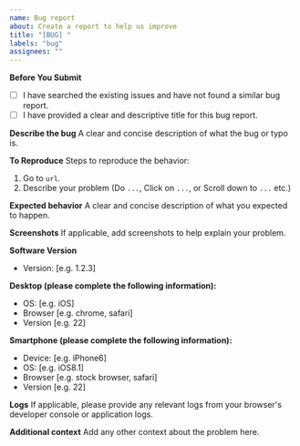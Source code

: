 ```yaml
---
name: Bug report
about: Create a report to help us improve
title: "[BUG] "
labels: "bug"
assignees: ""
---
```


**Before You Submit**

- [ ] I have searched the existing issues and have not found a similar bug report.
- [ ] I have provided a clear and descriptive title for this bug report.

**Describe the bug**
A clear and concise description of what the bug or typo is.

**To Reproduce**
Steps to reproduce the behavior:

1. Go to `url`.
2. Describe your problem (Do `...`, Click on `...`, or Scroll down to `...` etc.)

**Expected behavior**
A clear and concise description of what you expected to happen.

**Screenshots**
If applicable, add screenshots to help explain your problem.

**Software Version**

- Version: [e.g. 1.2.3]

**Desktop (please complete the following information):**

- OS: [e.g. iOS]
- Browser [e.g. chrome, safari]
- Version [e.g. 22]

**Smartphone (please complete the following information):**

- Device: [e.g. iPhone6]
- OS: [e.g. iOS8.1]
- Browser [e.g. stock browser, safari]
- Version [e.g. 22]

**Logs**
If applicable, please provide any relevant logs from your browser's developer console or application logs.

**Additional context**
Add any other context about the problem here.
